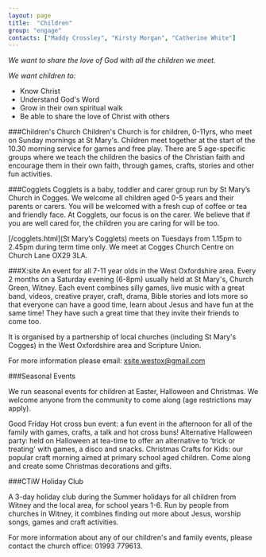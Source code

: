 ```yaml
---
layout: page
title:  "Children"
group: "engage"
contacts: ["Maddy Crossley", "Kirsty Morgan", "Catherine White"]
---
```



*We want to share the love of God with all the children we meet.*

*We want children to:*
 -	Know Christ
 -	Understand God's Word
 -	Grow in their own spiritual walk
 -	Be able to share the love of Christ with others

###Children's Church
Children's Church is for children, 0-11yrs, who meet on Sunday mornings at St Mary's. Children meet together at the start of the 10.30 morning service for games and free play. There are 5 age-specific groups where we teach the children the basics of the Christian faith and encourage them in their own faith, through games, crafts, stories and other fun activities.

###Cogglets
Cogglets is a baby, toddler and carer group run by St Mary’s Church in Cogges. We welcome all children aged 0-5 years and their parents or carers. You will be welcomed with a fresh cup of coffee or tea and friendly face. At Cogglets, our focus is on the carer. We believe that if you are well cared for, the children you are caring for will be too. 

[/cogglets.html](St Mary’s Cogglets) meets on Tuesdays from 1.15pm to 2.45pm during term time only. We meet at Cogges Church Centre on Church Lane OX29 3LA.

###X:site
An event for all 7-11 year olds in the West Oxfordshire area. Every 2 months on a Saturday evening (6-8pm) usually held at St Mary's, Church Green, Witney.
Each event combines silly games, live music with a great band, videos, creative prayer, craft, drama, Bible stories and lots more so that everyone can have a good time, learn about Jesus and have fun at the same time! They have such a great time that they invite their friends to come too.

It is organised by a partnership of local churches (including St Mary's Cogges) in the West Oxfordshire area and Scripture Union.

For more information please email: [xsite.westox@gmail.com](mailto:xsite.westox@gmail.com)


###Seasonal Events

We run seasonal events for children at Easter, Halloween and Christmas. We welcome anyone from the community to come along (age restrictions may apply).

Good Friday Hot cross bun event: a fun event in the afternoon for all of the family with games, crafts, a talk and hot cross buns!
Alternative Halloween party: held on Halloween at tea-time to offer an alternative to ‘trick or treating' with games, a disco and snacks.
Christmas Crafts for Kids: our popular craft morning aimed at primary school aged children. Come along and create some Christmas decorations and gifts.


###CTiW Holiday Club

A 3-day holiday club during the Summer holidays for all children from Witney and the local area, for school years 1-6.
Run by people from churches in Witney, it combines finding out more about Jesus, worship songs, games and craft activities.

For more information about any of our children's and family events, please contact the church office: 01993 779613.
